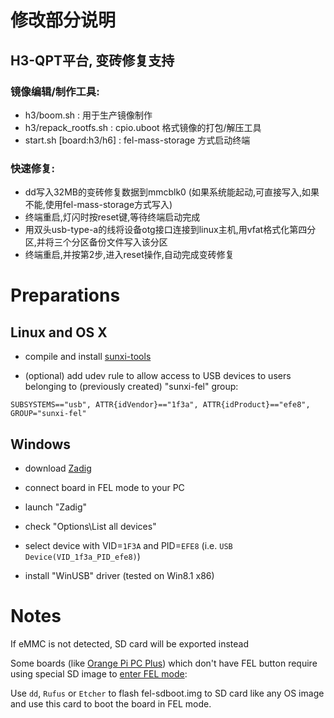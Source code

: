# 修改部分说明

## H3-QPT平台, 变砖修复支持

### 镜像编辑/制作工具:
- h3/boom.sh : 用于生产镜像制作
- h3/repack_rootfs.sh : cpio.uboot 格式镜像的打包/解压工具
- start.sh [board:h3/h6] : fel-mass-storage 方式启动终端

### 快速修复:
- dd写入32MB的变砖修复数据到mmcblk0 (如果系统能起动,可直接写入,如果不能,使用fel-mass-storage方式写入)
- 终端重启,灯闪时按reset键,等待终端启动完成
- 用双头usb-type-a的线将设备otg接口连接到linux主机,用vfat格式化第四分区,并将三个分区备份文件写入该分区
- 终端重启,并按第2步,进入reset操作,自动完成变砖修复

# Preparations

## Linux and OS X

- compile and install [sunxi-tools](https://github.com/linux-sunxi/sunxi-tools)

- (optional) add udev rule to allow access to USB devices to users belonging to (previously created) "sunxi-fel" group:

```
SUBSYSTEMS=="usb", ATTR{idVendor}=="1f3a", ATTR{idProduct}=="efe8", GROUP="sunxi-fel"
```

## Windows

- download [Zadig](http://zadig.akeo.ie/)

- connect board in FEL mode to your PC

- launch "Zadig"

- check "Options\List all devices"

- select device with VID=`1F3A` and PID=`EFE8` (i.e. `USB Device(VID_1f3a_PID_efe8)`)

- install "WinUSB" driver (tested on Win8.1 x86)


# Notes

If eMMC is not detected, SD card will be exported instead

Some boards (like [Orange Pi PC Plus](https://linux-sunxi.org/Orange_Pi_PC#Orange_Pi_PC_Plus)) which don't have FEL button require using special SD image to [enter FEL mode](https://linux-sunxi.org/FEL#Entering_FEL_mode):

Use `dd`, `Rufus` or `Etcher` to flash fel-sdboot.img to SD card like any OS image and use this card to boot the board in FEL mode.
